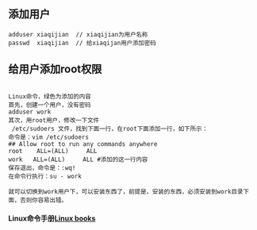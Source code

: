 ## 添加用户
```
adduser xiaqijian  // xiaqijian为用户名称
passwd  xiaqijian  // 给xiaqijan用户添加密码
```

## 给用户添加root权限
```

Linux命令，绿色为添加的内容
首先，创建一个用户，没有密码
adduser work
其次，用root用户，修改一下文件
 /etc/sudoers 文件，找到下面一行，在root下面添加一行，如下所示：
命令是：vim /etc/sudoers
## Allow root to run any commands anywhere
root    ALL=(ALL)     ALL
work   ALL=(ALL)     ALL #添加的这一行内容
保存退出，命令是：:wq!
在命令行执行：su - work

就可以切换到work用户下，可以安装东西了，前提是，安装的东西，必须安装到work目录下面，否则你容易出错。
```

#### Linux命令手册[Linux books](http://man.linuxde.net/)
